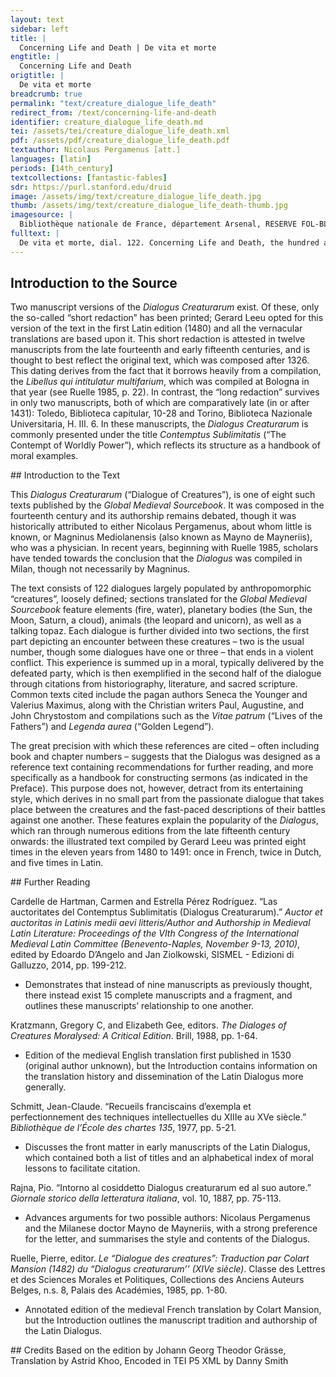 ```yaml
---
layout: text
sidebar: left
title: |
  Concerning Life and Death | De vita et morte
engtitle: |
  Concerning Life and Death
origtitle: |
  De vita et morte
breadcrumb: true
permalink: "text/creature_dialogue_life_death"
redirect_from: /text/concerning-life-and-death
identifier: creature_dialogue_life_death.md
tei: /assets/tei/creature_dialogue_life_death.xml
pdf: /assets/pdf/creature_dialogue_life_death.pdf
textauthor: Nicolaus Pergamenus [att.]
languages: [latin]
periods: [14th_century]
textcollections: [fantastic-fables]
sdr: https://purl.stanford.edu/druid 
image: /assets/img/text/creature_dialogue_life_death.jpg
thumb: /assets/img/text/creature_dialogue_life_death-thumb.jpg
imagesource: |
  Bibliothèque nationale de France, département Arsenal, RESERVE FOL-BL-911, f.100r [Public Domain]
fulltext: |
  De vita et morte, dial. 122. Concerning Life and Death, the hundred and twenty-second dialogue Mors secundum philosophum et æternus somnus, divitum pavor, pauperum desiderium, incurabilis eventus, latro hominis, fuga vitæ, resolutio hominis. Death, according to the Philosopher, is eternal sleep, the fear of the wealthy, the desire of th epoor, an irremediable outcome, the bandit of mankind, the rout of life, and Man's release. Vita vero est bonorum lætitia, miserorum mœstitia. Life, on the contrary, is the delight of the good and the grief of the evil. Et homo quidam juvenis formosus, dives, fortis et sanus ad mortem progreditur et ait: o sors immutabilis, miserere mei et exaudi me, supplicium, quod a te exspecto, noli emittere ad me, aurum et argentum, lapides pretiosos, mancipia, equos, fundos, prædia, palatia, possessiones et quidquid vis, tibi dabo, tamtumnodo noli me tangere. Some young man, handsome, wealthy, strong, and healthy, approaches death and says: ‘O unchangeable Destiny, have pity upon me and hear my entreaty: that you not visit upon me the punishment which I expect from you. I shall give you gold and silver, precious stones, slaves, Cui mors : impossibilia petis , o frater , non sunt petenda a Deo nisi honesta et possibilia ideoque non sapienter locutus es, quia dicitur homini, mors ubique te exspectat et tu, si sapiens fueris, ubique eam exspectabis. Death says to him: ‘O brother, you ask for that which is impossible, and you should not ask anything from God unless that which is honorable and possible. Hence, you have not spoken wisely, and indeed it is said to Man, “Death awaits you everywhere and if you are wise, you shall expect Her everywhere too.”  Dicitur enim Psalm. LXXXVIII: quis est homo, qui vivit et non videbit mortem? After all, Psalm 88 says 'What man can live and not see death?' quasi dicat, nullus. as if to mean that there is no such man. Unde versus: per nullam sortem poteris evadere mortem. Hence the verse: 'You shall not be able to avoid death through any act of Fate.' Mors resecat, mors omne necat, quod carne creatur. Death cuts off and kills everything which is created in flesh;  Ergo patienter recipe me , quia tibi nihil novi veni facere. accept me with equanimity, since I have not come to do anything out of the ordinary to you. Ait enim Seneca: nemo tam imperitus est, ut nesciat se aliquando moriturum. After all, Seneca writes: 'No one is so ignorant that he does Tamen, mors cum propere accesserit, tremis, ploras. nevertheless, when death draws near, you tremble and cry. Quid fles, quid ploras, quia morieris, ad hanc legem natus?  Quid tibi novi est? What do you find odd in this? Ad hanc legem natus es, hoc patri tuo accidit, hoc et matri et majoribus tuis, hoc omnibus ante te, hoc omnibus post te, vita enim cum exceptione mortis data non est. You were born under this law; this fate befell your father, as well as your mother and your ancestors, along with all who came before and will come after you, for life is never granted together with immunity to death. Lex universalis est, quæ jubet nasci et mori, hoc autem intelligas vitam gerendo. It is a universal law which dictates that we be born and then die, and you should understand this in the course of living your life.' Ait idem: debemus nos portare, quod non possumus vitare. He also writes: ‘We must bear that which we cannot avoid.’ Exemplum de David de filio mortuo: quia mortuus est, quare jejuno? David, upon the death of his son, exemplified this maxim: ‘Since he is dead, why do I fast? Numquid potero revocare eum? Surely I shan’t be able to summon him back? Ego vadam magis ad eum, ipse non revertetur ad me. On the contrary, I shall go to him, but he will not come back to me.’ Unde nuntiata cuidam philosopho morte filii ait: quoniam eum genui, inquit, moriturum scivi. Hence some philosopher also responded thus, after the death of his son had been reported to him: ‘Given that I fathered him’, he said, ‘I knew that he must die.’ Narrat Valerius 1. V. c. X dicens, quod Anaxagoras audita morte filii respondit : nihil quidem inexspectatum aut novum nuntias, Valerius [Maximus] also tells this story at Book 5 Chapter 10 [of his Memorable Doings and Sayings], by noting that Anaxagoras, upon hearing of the death of his son, responded: ‘You announce to me nothing unexpected or new. ego eum natum ex me sciebam esse mortalem, I knew that he was born from me and mortal. atque a lege naturae accipiendi spiritus et reddendi legem didici, neminem mori, qui non vixerit, ita nec quidem vivere aliquem, qui non sit moriturus naturaliter. I also learned that the terms upon which we receive breath and give it back are derived from the law of Nature, so that no one dies who has not lived, and likewise no one lives who will not die in accordance with his nature.’  Ibidem, quod Xenophon audita morte filii sui majoris natu, qui in bello occiderat, coronam tamen deponere contentus fuit. In the same place, Valerius reports that Xenophon, having heard of the death of his elder son, who had fallen in battle, was content merely to take off his garland. Agebat enim solemne sacrificium, deinde percontatus, quomodo oeeubuisset, ut audivit fortissime pugnantem interiisse, capiti reposuit coronam et per numina, quibus sacrificabat , testatus est , majorem se ex virtute filii voluptatem quam ex morte amaritudinem sentire. For instance, he was conducting a regular sacrifice, when he then asked how his son had died, and learned that he had perished while fighting most courageously, he replaced the garland upon his head and called the gods to whom he was sacrificing to witness that he felt more pleasure from his son’s bravery than bitterness from his death. Narrat Hieronimus, quod sancta quædam et nobilissima mulier, cum corpusculum mariti sui defuncti, quem amabat et quem plorabat, adhuc non esset humatum, in ipso sepulutræ ejus die duos simul perdidit filios. Jerome relates that a certain holy woman, of the utmost nobility, while the body of her deceased husband – whom she had loved and lamented – was yet unburied, lost her two sons on the very day that the burial was to take place.  Rem sum dictutrus incredibilem, sed Christo teste non falsam. I am going to tell an unbelievable thing, but one which is not false, as Christ is my witness. Quis illam non putaret passis crinibus, veste conscissa lacerantem pectus incedere? Who would not think that she would have loosened her hair, torn her clothes, and scratched her breast?  Lacrynmæ quidem gutta non fluxit, stetit immobilis et advoluta ad pedes Christi, quasi ipsum teneret, ait: expedita, inquit, servitura sum, domine, tibi, quia me a tanto onere liberasti. Yet not even one tear fell from her eyes. She stood motionless and prostrated herself at the feet of Christ, as though she held Him in her hands, and said: ‘I shall serve you readily in future, Lord, because you have freed me from such a great burden.’ Legitur in Chronicis imperatorum, quod uxor Octaviani tumulavit quendam filium suum nomine Drusum, et licet esset pagana, tamen per magnum sensum naturalem exsistentem. in se , deposuit omnia signa moeroris dicens: quid prodest timere, quod non potest evitari, et flere, quod, dum venerit, non potest revocari ? One reads in the chronicles of the emperors that Octavian’s wife buried one of her sons by the name of Drusus, and even though she was a pagan, she nevertheless shed all signs of her grief through the help of some great and natural feeling which existed within her, saying, ‘What is the use of fearing that which cannot be avoided, and of weeping over that which cannot be called off once it has arrived?’ Unde Seneca: non affligitur sapiens filiorum amissione nec amicorum , eodem modo ferre potest illorum mortem, quo suam exspeetat. Hence Seneca: ‘The wise man is distressed neither by the loss of his sons nor that of his friends; he can endure their deaths in the same way as he expects his own.’ Et quidem memoria mortis est quoddam frenum refrenans hominem, ne nimis effluat et discurrat per latitudines cupiditatum et libidinum. And indeed the memory of death is a type of harness which reins in Man, lest he should conduct himself too freely and run wild through the latitudes of his desires and lusts. Mortis meditatio summa est philosophia, ut dicit Plato. As Plato says, ‘Practicing how to die is the highest form of philosophy.’ Unde dicitur in Vita Johannis elemosinarii, quod antiquitus, postquam imperator coronatus erat, statim ingrediebantur ad eum aedificatores monumentorum dicentes eidem: de quo vel de quali metallo jubes, imperator, fieri monumentum tuum ? Hence it is said in the Life of John the Almsgiver that in ancient times, after an emperor was crowned, builders of monuments would immediately go up to him and say: ‘From what or what sort of metal, Emperor, do you command your monument to be made?’ Insinuantes hoc ei, ut sciret, quod homo corruptibilis et transitorius esset, ut curam baberet animæ suæ et regnum pie disponeret et gubernaret, juxta illud Eccl. They made this suggestion to him so he would know that Man is destructible and fleeting, and would take thought for his soul by organizing as well as governing his kingdom with piety, VII : memorare novissima tua et in aeternum non peccabis? according to that saying from Ecclesiastes 7: ‘Be mindful of your final end, and you shall never sin. Recitat Alfonsus in tractatu suo de prudentia, quod mortuo Alexandro, cum fieret ei sepulchrum aureum, convenerunt ad eum plurimi philosophi, ex quibus unus dixit: [St.] Alphonsus relates in his essay on wisdom that when Alexander died and a golden tomb was constructed for him, many philosophers gathered before it. One of them said, Alexander ex auro fecit thesaurum, nunc e contrario aurum de eo fevit thesaurum. ‘Alexander made a treasure out of gold, but now on the contrary it is gold which has made a treasure out of him.’ Alius quoque dixit: Alexander heri populis imperabat, hodie populi imperant illi. Moreover, another said: ‘Yesterday Alexander was leading his people, but today he is being led by the people.’ Alius vero dixit: heri Alexander multos potuisset a morte liberare, hodie ipsius mortis jacula in se missa non potuit evitare. Another, however, said: 'Yesterday Alexander would have liberate many from death, today he cannot avoid sending the spike of his own death into himself.' Alius dixit: Alexander heri ducebat exercitum, hodie ab illis ducitur ad sepulturam. Another said: ‘Yesterday Alexander was leading his army, but today he is being led by them to his burial.’  Alius dixit: Alexander heri terram premebat et hodie ab ea premitur ipse. Another said: ‘Yesterday Alexander weighed down the earth, but today he himself is being weighed down by it.’ Alius dixit: heri Alexandrum gentes timebant, hodie eum vilem reputant. Another said: ‘Yesterday the peoples feared Alexander, but today they hold him in contempt.’ Alius dixit: Alexander heri amicos  habuit, hodie æquales omnes habet. Another said: ‘Yesterday Alexander had friends, but today he considers all men his equals.’ Alius dixit: ei heri non sufficiebat totus mundus, hodie sepultura quinque pedum est contentus. Another said: ‘Yesterday the entire world did not suffice for him, but today he is content with a grave spanning five feet.’ Si quis ista consideraret, dictis, modis se refrenaret. If anyone should consider these words, let him restrain himself within the allotted bounds. Dicitur de vivente homine, quod quasi sterquinilium in fine perdetur, Job. XX. It is said of a living man that ‘he will perish forever like his own dung’, Job 20. Ideo praeeipitur Eccles. XXVI : memento finis , melius est ad domum luctus ire quam ad domuru convivii; ibi enim finis eunetorum admonetur hominum et vivens cogitat, quid futurum sit ei, quia scilicet simili fine claudendus sit. Hence Ecclesiastes 26 commands: ‘Remember the end, it is better to visit the house of mourning than the house of partying, for there one is reminded of the end which befalls all men and, while alive, takes thought of what will happen to him, since he will certainly be confined by a similar end.’ Eccl. VII : idcirco attendite et considerate, quod in morte cujuscunque nasus frigescit, dentes nigrescunt, facies pallescit, venae et nervi corporis rumpuntur, cor, ut dicitur, prae nimio calore dividitur , omnia membra tamquam ligna et lapides arescunt. Ecclesiastes 7: Pay attention, therefore, and consider the fact that in death, everyone’s nose grows cold, their teeth grow black, their faces grow pale, the veins and nerves of their bodies break, and the heart, as they say, splits on account of excessive heat, and all the limbs dry out like timbers and stones. Nihil in mundo tam abhominabile et taediosum sicut cadaver mortui ; in aquis non projicitur, ne aquae inficiantur, in aere non suspenditur, ne aer corrumpatur, sed sicut venenum pessimum in foveam projicitur et, ne amplius videatur, terra super ipsum veiociter tumulatur. Nothing is more abominable and disgusting in the world than the corpse of a dead man: it is not thrown into the water lest it should contaminate the water, it is not hung in the air lest it should corrupt the air, but like the most foul poison it is thrown into a pit and earth is swiftly piled upon it in burial so that it is visible no longer. Ecce gloria mundi qualiter clauditur! Look how the glory of the world is confined! Clauditur in fovea fœtidissima, ubi ejus cor marcescit, emarcescunt oculi in sua fortitudine, aures cadunt de capite, nasus exstirpatur de facie, lingua putrescit in ore, cor ejus crepat in corpore. It is confined in the most stinking pit, where its heart withers. The eyes, too, wither in their strength, and the ears fall from the head. The nose is uprooted from the face, the tongue rots in the mouth, and the heart rattles in the body. Sed heu, heu mihi, domine, quid oculi delectabuntur videre pulchra, aures audire vana, nasus odorare suavia, lingua loqui turpia et inutilia, os degustare dulcia, cor cogitare vana et vilia. But alas, alas for me, Lord: why will my eyes be pleased to see that which is beautiful, my ears to hear vanities, my nose to smell delicious things, my tongue to speak foul and useless words, my mouth to taste sweet foods, and my heart to ponder what is vain and inconsequential?  Unde Bernardus: quid superbis, pulvis et cinis, cujus conceptus culpa, nasci miseria, vivere pœna et mori angustia? Hence Bernard: ‘Why are you proud, dust and ash, having been conceived in sin and born in misery, to live in punishment and die in difficulty?’ Praecipue enim, cum miser homo ad mortem vel ad senectutem declinat, cor ejus concutitur, caput affligitur, langnet spiritus, fœtet anhelitus, facies rugatur, statura curvatur, caligant oculi, vacillant articuli, nares defluunt, crines deficiunt, dentes putrescunt, vires amittit, modo lætus modo tristis modo infirmus efficitur. After all, especially when a wretched man declines into death or old age, his heart is shaken and his head afflicted; his spirit languishes, breath stinks, face is wrinkled, spine curves, eyes grow foggy, joints waver, nostrils droop, hair disappears, teeth rot, and he loses his strength. He is first made happy, then sad, and then weak. O conditio misera, quare non advertis, quam miserabilis sit hæc vita? O wretched condition, why do you not notice how miserable this life is? Considera ergo genitores et paternos et antecessores, cum non eos invenies, et ut Bernardus inquit : dic mihi, ubi sunt amatores mundi, qui ante pauca tempora nobiscum erant?  Consider therefore your parents and forefathers and ancestors, when you do not find them, and as Bernard said: ‘Tell me, where are the lovers of this world who were with us but a short time before? nihil ex iis remansit nisi cineres, et ideo dic mihi, quaeso, ubi sunt barones, ubi principes, ubi primates? Nothing has remained of them except ashes, and therefore tell me, I beseech you, where are the barons, princes, and powerful men? certe quasi urnbra pertransierunt et in nihilum redacti sunt.  Certainly they have fled on by like a shadow and been reduced to nothing.’ Item Augustinus: vade ad sepulchrum, accipe ossa et discerne, si potes, quis dominus, quis servus , quis pulcher, quis deformis , quis nobilis, quis ignobilis, quis sapiens, quis ideota, et de hoc non poteris recognoscere.  Likewise Augustine: ‘Go to the cemetery, take up the bones and discern, if you can, who was a master, who a servant, who handsome, who noble and who not noble, who wise, who an imbecile’. Unde cogita, unde veneris, et erubesce, ubi es, et ingemisce, quo vadis, et pertimesce , ut superius revenire valeas, unde expulsus es. Hence consider from where you have come, blush to think of where you are now, weep over where you are going, and be afraid as to whether you will be good enough to return up high, whence you have been expelled. Quod nobis praestare dignetur ille, qui sine fine vivit et regnat per omnia secula seculorum. Let Him, who lives forever and reigns over a world without end, deign to grant us this. Amen. Amen. 
--- 
```

## Introduction to the Source 
<p>Two manuscript versions of the <em>Dialogus Creaturarum</em> exist. Of these, only the so-called “short redaction” has been printed; Gerard Leeu opted for this version of the text in the first Latin edition (1480) and all the vernacular translations are based upon it. This short redaction is attested in twelve manuscripts from the late fourteenth and early fifteenth centuries, and is thought to best reflect the original text, which was composed after 1326. This dating derives from the fact that it borrows heavily from a compilation, the <em>Libellus qui intitulatur multifarium</em>, which was compiled at Bologna in that year (see Ruelle 1985, p. 22). In contrast, the “long redaction” survives in only two manuscripts, both of which are comparatively late (in or after 1431): Toledo, Biblioteca capitular, 10-28 and Torino, Biblioteca Nazionale Universitaria, H. III. 6. In these manuscripts, the <em>Dialogus Creaturarum</em> is commonly presented under the title <em>Contemptus Sublimitatis</em> (“The Contempt of Worldly Power”), which reflects its structure as a handbook of moral examples.</p>
## Introduction to the Text 
<p>This<em> Dialogus Creaturarum</em> (“Dialogue of Creatures”), is one of eight such texts published by the <em>Global Medieval Sourcebook</em>. It was composed in the fourteenth century and its authorship remains debated, though it was historically attributed to either Nicolaus Pergamenus, about whom little is known, or Magninus Mediolanensis (also known as Mayno de Mayneriis), who was a physician. In recent years, beginning with Ruelle 1985, scholars have tended towards the conclusion that the <em>Dialogus</em> was compiled in Milan, though not necessarily by Magninus.</p> <p>The text consists of 122 dialogues largely populated by anthropomorphic “creatures”, loosely defined; sections translated for the <em>Global Medieval Sourcebook</em> feature elements (fire, water), planetary bodies (the Sun, the Moon, Saturn, a cloud), animals (the leopard and unicorn), as well as a talking topaz. Each dialogue is further divided into two sections, the first part depicting an encounter between these creatures – two is the usual number, though some dialogues have one or three – that ends in a violent conflict. This experience is summed up in a moral, typically delivered by the defeated party, which is then exemplified in the second half of the dialogue through citations from historiography, literature, and sacred scripture. Common texts cited include the pagan authors Seneca the Younger and Valerius Maximus, along with the Christian writers Paul, Augustine, and John Chrystostom and compilations such as the <em>Vitae patrum</em> (“Lives of the Fathers”) and <em>Legenda aurea</em> (“Golden Legend”).</p> <p>The great precision with which these references are cited – often including book and chapter numbers – suggests that the Dialogus was designed as a reference text containing recommendations for further reading, and more specifically as a handbook for constructing sermons (as indicated in the Preface). This purpose does not, however, detract from its entertaining style, which derives in no small part from the passionate dialogue that takes place between the creatures and the fast-paced descriptions of their battles against one another. These features explain the popularity of the <em>Dialogus</em>, which ran through numerous editions from the late fifteenth century onwards: the illustrated text compiled by Gerard Leeu was printed eight times in the eleven years from 1480 to 1491: once in French, twice in Dutch, and five times in Latin.</p>
## Further Reading 
<p>Cardelle de Hartman, Carmen and Estrella Pérez Rodríguez. “Las auctoritates del Contemptus Sublimitatis (Dialogus Creaturarum).” <em>Auctor et auctoritas in Latinis medii aevi litteris/Author and Authorship in Medieval Latin Literature: Proceedings of the VIth Congress of the International Medieval Latin Committee (Benevento-Naples, November 9-13, 2010)</em>, edited by Edoardo D’Angelo and Jan Ziolkowski, SISMEL - Edizioni di Galluzzo, 2014, pp. 199-212.</p> <ul> <li>Demonstrates that instead of nine manuscripts as previously thought, there instead exist 15 complete manuscripts and a fragment, and outlines these manuscripts’ relationship to one another.</li> </ul> <p>Kratzmann, Gregory C, and Elizabeth Gee, editors. <em>The Dialoges of Creatures Moralysed: A Critical Edition</em>. Brill, 1988, pp. 1-64.</p> <ul> <li>Edition of the medieval English translation first published in 1530 (original author unknown), but the Introduction contains information on the translation history and dissemination of the Latin Dialogus more generally.</li> </ul> <p>Schmitt, Jean-Claude. “Recueils franciscains d’exempla et perfectionnement des techniques intellectuelles du XIIIe au XVe siècle.” <em>Bibliothèque de l’École des chartes 135</em>, 1977, pp. 5-21.</p> <ul> <li>Discusses the front matter in early manuscripts of the Latin Dialogus, which contained both a list of titles and an alphabetical index of moral lessons to facilitate citation.</li> </ul> <p dir="ltr" id="docs-internal-guid-941dc6df-7fff-6fc1-6675-823656029460">Rajna, Pio. “Intorno al cosiddetto Dialogus creaturarum ed al suo autore.” <em>Giornale storico della letteratura italiana</em>, vol. 10, 1887, pp. 75-113.</p> <ul dir="ltr"> <li>Advances arguments for two possible authors: Nicolaus Pergamenus and the Milanese doctor Mayno de Mayneriis, with a strong preference for the letter, and summarises the style and contents of the Dialogus.</li> </ul> <p dir="ltr">Ruelle, Pierre, editor. <em>Le “Dialogue des creatures”: Traduction par Colart Mansion (1482) du “Dialogus creaturarum’’ (XIVe siècle)</em>. Classe des Lettres et des Sciences Morales et Politiques, Collections des Anciens Auteurs Belges, n.s. 8, Palais des Académies, 1985, pp. 1-80.</p> <ul dir="ltr"> <li>Annotated edition of the medieval French translation by Colart Mansion, but the Introduction outlines the manuscript tradition and authorship of the Latin Dialogus.</li> </ul>
## Credits
Based on the edition by Johann Georg Theodor Grässe, Translation by Astrid Khoo, Encoded in TEI P5 XML by Danny Smith
